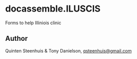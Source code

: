 # docassemble.ILUSCIS

Forms to help Illiniois clinic

## Author

Quinten Steenhuis & Tony Danielson, qsteenhuis@gmail.com
